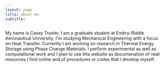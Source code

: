 ```yaml
---
layout: page
title: About me
subtitle: 
---
```


My name is Casey Troxler, I am a graduate student at Embry-Riddle Aeronautical University. I'm studying Mechanical Engineering with a focus on Heat Transfer. Currently I am working on research in Thermal Energy Storage using Phase Change Materials. I perform experimental as well as computational work and I plan to use this website as documenation of neat resources I find online and of procedures or codes that I develop myself.   
